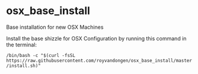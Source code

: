 # osx_base_install
Base installation for new OSX Machines

Install the base shizzle for OSX Configuration by running this command in the terminal: 

```/bin/bash -c "$(curl -fsSL https://raw.githubusercontent.com/royvandongen/osx_base_install/master/install.sh)"```
